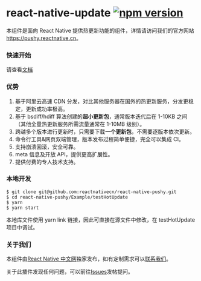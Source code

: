 # react-native-update [![npm version](https://badge.fury.io/js/react-native-update.svg)](http://badge.fury.io/js/react-native-update)

本组件是面向 React Native 提供热更新功能的组件，详情请访问我们的官方网站 <https://pushy.reactnative.cn>。

### 快速开始

请查看[文档](https://pushy.reactnative.cn/docs/getting-started.html)

### 优势

1. 基于阿里云高速 CDN 分发，对比其他服务器在国外的热更新服务，分发更稳定，更新成功率极高。
2. 基于 bsdiff/hdiff 算法创建的**超小更新包**，通常版本迭代后在 1-10KB 之间（其他全量热更新服务所需流量通常在 1-10MB 级别）。
3. 跨越多个版本进行更新时，只需要下载**一个更新包**，不需要逐版本依次更新。
4. 命令行工具&网页双端管理，版本发布过程简单便捷，完全可以集成 CI。
5. 支持崩溃回滚，安全可靠。
6. meta 信息及开放 API，提供更高扩展性。
7. 提供付费的专人技术支持。

### 本地开发

```
$ git clone git@github.com:reactnativecn/react-native-pushy.git
$ cd react-native-pushy/Example/testHotUpdate
$ yarn
$ yarn start
```

本地库文件使用 yarn link 链接，因此可直接在源文件中修改，在 testHotUpdate 项目中调试。

### 关于我们

本组件由[React Native 中文网](https://reactnative.cn/)独家发布，如有定制需求可以[联系我们](https://reactnative.cn/about.html#content)。

关于此插件发现任何问题，可以前往[Issues](https://github.com/reactnativecn/react-native-pushy/issues)发帖提问。
